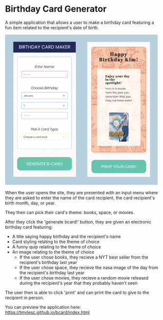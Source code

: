 # Birthday Card Generator 

A simple application that allows a user to make a birthday card featuring a fun item related to the recipient's date of birth. 

<img src="readme_images/example-image.jpg" width="500">

When the user opens the site, they are presented with an input menu where they are asked to enter the name of the card 
recipient, the card recipient's birth month, day, or year. 

They then can pick their card's theme: books, space, or movies. 

After they click the 'generate bcard!' button, they are given an electronic birthday card featuring: 
-  A title saying happy birthday and the recipient's name
-  Card styling relating to the theme of choice
-  A funny quip relating to the theme of choice 
-  An image relating to the theme of choice 
   - If the user chose books, they recieve a NYT best seller from the recipient's birthday last year
   - If the user chose space, they recieve the nasa image of the day from the recipient's birthday last year
   - If the user chose movies, they recieve a random movie released during the recipient's year that they probably haven't seen
  
The user then is able to click 'print' and can print the card to give to the recipient in person. 

You can preview the application here: https://tmylesc.github.io/bcard/index.html
